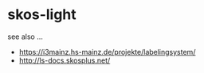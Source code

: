 # skos-light

see also ...

* https://i3mainz.hs-mainz.de/projekte/labelingsystem/
* http://ls-docs.skosplus.net/

